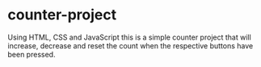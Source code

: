 # counter-project
Using HTML, CSS and JavaScript this is a simple counter project that will increase, decrease and reset the count when the respective buttons have been pressed.
